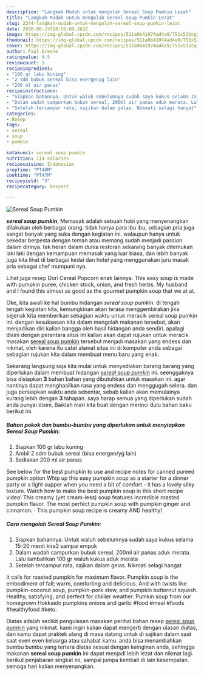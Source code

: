 ```yaml
---
description: "Langkah Mudah untuk mengolah Sereal Soup Pumkin Lezat"
title: "Langkah Mudah untuk mengolah Sereal Soup Pumkin Lezat"
slug: 2244-langkah-mudah-untuk-mengolah-sereal-soup-pumkin-lezat
date: 2020-08-15T18:56:00.262Z
image: https://img-global.cpcdn.com/recipes/511a9b41974ad4a9/751x532cq70/sereal-soup-pumkin-foto-resep-utama.jpg
thumbnail: https://img-global.cpcdn.com/recipes/511a9b41974ad4a9/751x532cq70/sereal-soup-pumkin-foto-resep-utama.jpg
cover: https://img-global.cpcdn.com/recipes/511a9b41974ad4a9/751x532cq70/sereal-soup-pumkin-foto-resep-utama.jpg
author: Paul Greene
ratingvalue: 4.5
reviewcount: 5
recipeingredient:
- "100 gr labu kuning"
- "2 sdm bubuk sereal bisa energenyg lain"
- "200 ml air panas"
recipeinstructions:
- "Siapkan bahannya. Untuk waluh sebelumnya sudah saya kukus selama 15-20 menit kira2 sampai empuk"
- "Dalam wadah campurkan bubuk sereal, 200ml air panas aduk merata. Lalu tambahkan 100 gr waluh kukus aduk merata"
- "Setelah tercampur rata, sajikan dalam gelas. Nikmati selagi hangat"
categories:
- Resep
tags:
- sereal
- soup
- pumkin

katakunci: sereal soup pumkin 
nutrition: 114 calories
recipecuisine: Indonesian
preptime: "PT40M"
cooktime: "PT47M"
recipeyield: "3"
recipecategory: Dessert

---
```



![Sereal Soup Pumkin](https://img-global.cpcdn.com/recipes/511a9b41974ad4a9/751x532cq70/sereal-soup-pumkin-foto-resep-utama.jpg)

<b><i>sereal soup pumkin</i></b>, Memasak adalah sebuah hobi yang menyenangkan dilakukan oleh berbagai orang. tidak hanya para ibu ibu, sebagian pria juga sangat banyak yang suka dengan kegiatan ini. walaupun hanya untuk sekedar berpesta dengan teman atau memang sudah menjadi passion dalam dirinya. tak heran dalam dunia restoran sekarang banyak ditemukan laki laki dengan kemampuan memasak yang luar biasa, dan lebih banyak juga kita lihat di berbagai kedai dan hotel yang menggunakan juru masak pria sebagai chef mumpuni nya.

Lihat juga resep Dori Cereal Popcorn enak lainnya. This easy soup is made with pumpkin puree, chicken stock, onion, and fresh herbs. My husband and I found this almost as good as the gourmet pumpkin soup that we at at.

Oke, kita awali ke hal bumbu hidangan <i>sereal soup pumkin</i>. di tengah tengah kegiatan kita, kemungkinan akan terasa menggembirakan jika sejenak kita memberikan sebagian waktu untuk meracik sereal soup pumkin ini. dengan kesuksesan kita dalam mengolah makanan tersebut, akan menjadikan diri kalian bangga oleh hasil hidangan anda sendiri. apalagi disini dengan perantara situs ini kalian akan dapat rujukan untuk meracik masakan <u>sereal soup pumkin</u> tersebut menjadi masakan yang endess dan nikmat, oleh karena itu catat alamat situs ini di komputer anda sebagai sebagian rujukan kita dalam membuat menu baru yang enak.


Sekarang langsung saja kita mulai untuk menyediakan barang barang yang diperlukan dalam membuat hidangan <u><i>sereal soup pumkin</i></u> ini. seenggaknya bisa disiapkan <b>3</b> bahan bahan yang dibutuhkan untuk masakan ini. agar nantinya dapat menghasilkan rasa yang endess dan menggugah selera. dan juga persiapkan waktu anda sebentar, sebab kalian akan memulainya kurang lebih dengan <b>3</b> tahapan. saya harap semua yang diperlukan sudah anda punyai disini, Baiklah mari kita buat dengan merinci dulu bahan baku berikut ini.

<!--inarticleads1-->

##### Bahan pokok dan bumbu-bumbu yang diperlukan untuk menyiapkan Sereal Soup Pumkin:

1. Siapkan 100 gr labu kuning
1. Ambil 2 sdm bubuk sereal (bisa energen/yg lain)
1. Sediakan 200 ml air panas


See below for the best pumpkin to use and recipe notes for canned pureed pumpkin option Whip up this easy pumpkin soup as a starter for a dinner party or a light supper when you need a bit of comfort - it has a lovely silky texture. Watch how to make the best pumpkin soup in this short recipe video! This creamy (yet cream-less) soup features incredible roasted pumpkin flavor. The most perfect pumpkin soup with pumpkin ginger and cinnamon. · This pumpkin soup recipe is creamy AND healthy! 

<!--inarticleads2-->

##### Cara mengolah Sereal Soup Pumkin:

1. Siapkan bahannya. Untuk waluh sebelumnya sudah saya kukus selama 15-20 menit kira2 sampai empuk
1. Dalam wadah campurkan bubuk sereal, 200ml air panas aduk merata. Lalu tambahkan 100 gr waluh kukus aduk merata
1. Setelah tercampur rata, sajikan dalam gelas. Nikmati selagi hangat


It calls for roasted pumpkin for maximum flavor. Pumpkin soup is the embodiment of fall; warm, comforting and delicious. And with twists like pumpkin-coconut soup, pumpkin-pork stew, and pumpkin butternut squash. Healthy, satisfying, and perfect for chillier weather. Pumkin soup from our homegrown Hokkaido pumpkins onions and garlic #food #meal #foods #healthyfood #keto. 

Diatas adalah sedikit pengulasan masakan perihal bahan resep <u>sereal soup pumkin</u> yang nikmat. kami ingin kalian dapat mengerti dengan ulasan diatas, dan kamu dapat praktek ulang di masa datang untuk di sajikan dalam saat saat even even keluarga atau sahabat kamu. anda bisa menambahkan bumbu bumbu yang tertera diatas sesuai dengan keinginan anda, sehingga makanan <b>sereal soup pumkin</b> ini dapat menjadi lebih lezat dan nikmat lagi. berikut penjabaran singkat ini, sampai jumpa kembali di lain kesempatan. semoga hari kalian menyenangkan.
